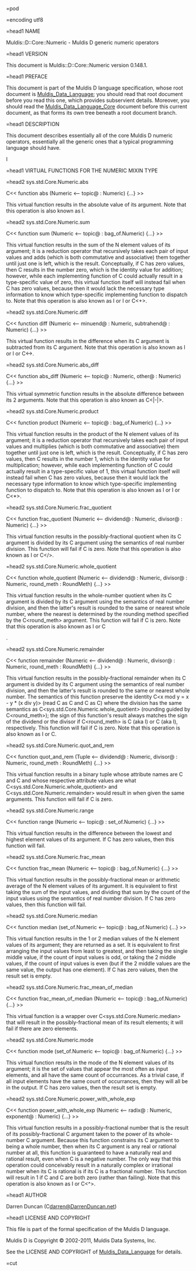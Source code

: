 =pod

=encoding utf8

=head1 NAME

Muldis::D::Core::Numeric - Muldis D generic numeric operators

=head1 VERSION

This document is Muldis::D::Core::Numeric version 0.148.1.

=head1 PREFACE

This document is part of the Muldis D language specification, whose root
document is [Muldis_Data_Language](Muldis_Data_Language.md); you should read that root document before
you read this one, which provides subservient details.  Moreover, you
should read the [Muldis_Data_Language_Core](Muldis_Data_Language_Core.md) document before this current
document, as that forms its own tree beneath a root document branch.

=head1 DESCRIPTION

This document describes essentially all of the core Muldis D
numeric operators, essentially all the generic ones that a
typical programming language should have.

I<This documentation is pending.>

=head1 VIRTUAL FUNCTIONS FOR THE NUMERIC MIXIN TYPE

=head2 sys.std.Core.Numeric.abs

C<< function abs (Numeric <-- topic@ : Numeric) {...} >>

This virtual function results in the absolute value of its argument.  Note
that this operation is also known as I<modulus>.

=head2 sys.std.Core.Numeric.sum

C<< function sum (Numeric <-- topic@ : bag_of.Numeric) {...} >>

This virtual function results in the sum of the N element values of its
argument; it is a reduction operator that recursively takes each pair of
input values and adds (which is both commutative and associative) them
together until just one is left, which is the result.  Conceptually, if
C<topic> has zero values, then C<sum> results in the number zero, which is
the identity value for addition; however, while each implementing function
of C<sum> could actually result in a type-specific value of zero, this
virtual function itself will instead fail when C<topic> has zero values,
because then it would lack the necessary type information to know which
type-specific implementing function to dispatch to.  Note that this
operation is also known as I<addition> or I<plus> or C<+>.

=head2 sys.std.Core.Numeric.diff

C<< function diff (Numeric <-- minuend@ : Numeric,
subtrahend@ : Numeric) {...} >>

This virtual function results in the difference when its C<subtrahend>
argument is subtracted from its C<minuend> argument.  Note that this
operation is also known as I<subtraction> or I<minus> or C<->.

=head2 sys.std.Core.Numeric.abs_diff

C<< function abs_diff (Numeric <-- topic@ : Numeric,
other@ : Numeric) {...} >>

This virtual symmetric function results in the absolute difference between
its 2 arguments.  Note that this operation is also known as C<|-|>.

=head2 sys.std.Core.Numeric.product

C<< function product (Numeric <-- topic@ : bag_of.Numeric) {...} >>

This virtual function results in the product of the N element values of its
argument; it is a reduction operator that recursively takes each pair of
input values and multiplies (which is both commutative and associative)
them together until just one is left, which is the result.  Conceptually,
if C<topic> has zero values, then C<product> results in the number 1, which
is the identity value for multiplication; however, while each implementing
function of C<product> could actually result in a type-specific value of 1,
this virtual function itself will instead fail when C<topic> has zero
values, because then it would lack the necessary type information to know
which type-specific implementing function to dispatch to.  Note that this
operation is also known as I<multiply> or I<times> or C<*>.

=head2 sys.std.Core.Numeric.frac_quotient

C<< function frac_quotient (Numeric <--
dividend@ : Numeric, divisor@ : Numeric) {...} >>

This virtual function results in the possibly-fractional quotient when its
C<dividend> argument is divided by its C<divisor> argument using the
semantics of real number division.  This function will fail if C<divisor>
is zero.  Note that this operation is also known as I<divide> or C</>.

=head2 sys.std.Core.Numeric.whole_quotient

C<< function whole_quotient (Numeric <--
dividend@ : Numeric, divisor@ : Numeric, round_meth : RoundMeth) {...} >>

This virtual function results in the whole-number quotient when its
C<dividend> argument is divided by its C<divisor> argument using the
semantics of real number division, and then the latter's result is rounded
to the same or nearest whole number, where the nearest is determined by the
rounding method specified by the C<round_meth> argument.  This function
will fail if C<divisor> is zero.  Note that this operation is also known as
I<divide> or C<div>.

=head2 sys.std.Core.Numeric.remainder

C<< function remainder (Numeric <--
dividend@ : Numeric, divisor@ : Numeric, round_meth : RoundMeth) {...} >>

This virtual function results in the possibly-fractional remainder when its
C<dividend> argument is divided by its C<divisor> argument using the
semantics of real number division, and then the latter's result is rounded
to the same or nearest whole number.  The semantics of this function
preserve the identity C<x mod y = x - y * (x div y)> (read C<x> as
C<dividend> and C<y> as C<divisor>) where the division has the same
semantics as C<sys.std.Core.Numeric.whole_quotient> (rounding guided by
C<round_meth>); the sign of this function's result always matches the sign
of the dividend or the divisor if C<round_meth> is C<ToZero> (aka
I<truncate>) or C<Down> (aka I<floor>), respectively.  This function will
fail if C<divisor> is zero.  Note that this operation is also known as
I<modulo> or C<mod>.

=head2 sys.std.Core.Numeric.quot_and_rem

C<< function quot_and_rem (Tuple <--
dividend@ : Numeric, divisor@ : Numeric, round_meth : RoundMeth) {...} >>

This virtual function results in a binary tuple whose attribute names are
C<quotient> and C<remainder> and whose respective attribute values are what
C<sys.std.Core.Numeric.whole_quotient> and
C<sys.std.Core.Numeric.remainder> would result in when given the same
arguments.  This function will fail if C<divisor> is zero.

=head2 sys.std.Core.Numeric.range

C<< function range (Numeric <-- topic@ : set_of.Numeric) {...} >>

This virtual function results in the difference between the lowest and
highest element values of its argument.  If C<topic> has zero values, then
this function will fail.

=head2 sys.std.Core.Numeric.frac_mean

C<< function frac_mean (Numeric <-- topic@ : bag_of.Numeric) {...} >>

This virtual function results in the possibly-fractional mean or arithmetic
average of the N element values of its argument.  It is equivalent to first
taking the sum of the input values, and dividing that sum by the count of
the input values using the semantics of real number division.  If C<topic>
has zero values, then this function will fail.

=head2 sys.std.Core.Numeric.median

C<< function median (set_of.Numeric <-- topic@ : bag_of.Numeric) {...} >>

This virtual function results in the 1 or 2 median values of the N element
values of its argument; they are returned as a set.  It is equivalent to
first arranging the input values from least to greatest, and then taking
the single middle value, if the count of input values is odd, or taking the
2 middle values, if the count of input values is even (but if the 2 middle
values are the same value, the output has one element).  If C<topic> has
zero values, then the result set is empty.

=head2 sys.std.Core.Numeric.frac_mean_of_median

C<< function frac_mean_of_median (Numeric <--
topic@ : bag_of.Numeric) {...} >>

This virtual function is a wrapper over C<sys.std.Core.Numeric.median> that
will result in the possibly-fractional mean of its result elements; it will
fail if there are zero elements.

=head2 sys.std.Core.Numeric.mode

C<< function mode (set_of.Numeric <-- topic@ : bag_of.Numeric) {...} >>

This virtual function results in the mode of the N element values of its
argument; it is the set of values that appear the most often as input
elements, and all have the same count of occurrances.  As a trivial case,
if all input elements have the same count of occurrances, then they will
all be in the output.  If C<topic> has zero values, then the result set is
empty.

=head2 sys.std.Core.Numeric.power_with_whole_exp

C<< function power_with_whole_exp (Numeric <--
radix@ : Numeric, exponent@ : Numeric) {...} >>

This virtual function results in a possibly-fractional number that is the
result of its possibly-fractional C<radix> argument taken to the power of
its whole-number C<exponent> argument.  Because this function constrains
its C<exponent> argument to being a whole number, then when its C<radix>
argument is any real or rational number at all, this function is guaranteed
to have a naturally real and rational result, even when C<radix> is a
negative number.  The only way that this operation could conceivably result
in a naturally complex or irrational number when its C<radix> is rational
is if its C<exponent> is a fractional number.  This function will result in
1 if C<radix> and C<exponent> are both zero (rather than failing).  Note
that this operation is also known as I<exponentiation> or C<^>.

=head1 AUTHOR

Darren Duncan (C<darren@DarrenDuncan.net>)

=head1 LICENSE AND COPYRIGHT

This file is part of the formal specification of the Muldis D language.

Muldis D is Copyright © 2002-2011, Muldis Data Systems, Inc.

See the LICENSE AND COPYRIGHT of [Muldis_Data_Language](Muldis_Data_Language.md) for details.

=cut
